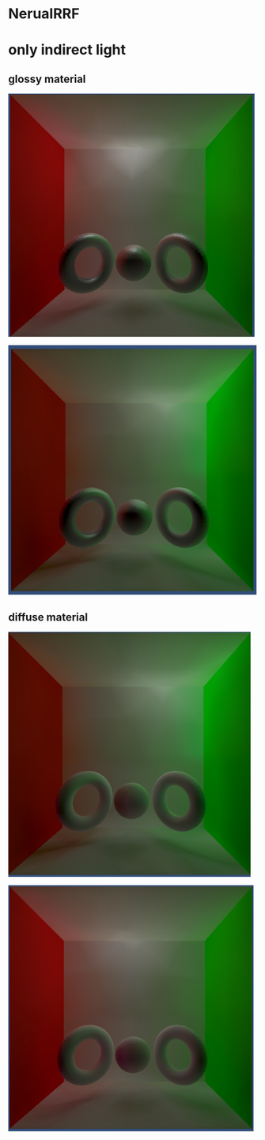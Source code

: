 # NerualRRF


# only indirect light
## glossy material
[<img src="./img/img1.png">](./img/img1.png)

[<img src="./img/img2.png">](./img/img2.png)

## diffuse material
[<img src="./img/img3.png">](./img/img3.png)

[<img src="./img/img4.png">](./img/img4.png)
